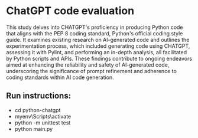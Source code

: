 # ChatGPT code evaluation
This study delves into CHATGPT's proficiency in producing Python code that aligns with the PEP 8 coding standard, Python's official coding style guide. It examines existing research on AI-generated code and outlines the experimentation process, which included generating code using CHATGPT, assessing it with Pylint, and performing an in-depth analysis, all facilitated by Python scripts and APIs.
These findings contribute to ongoing endeavors aimed at enhancing the reliability and safety of AI-generated code, underscoring the significance of prompt refinement and adherence to coding standards within AI code generation.

## Run instructions:
- cd python-chatgpt
- myenv\Scripts\activate
- python -m unittest test 
- python main.py
